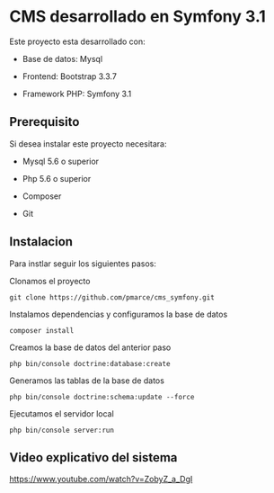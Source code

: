 CMS desarrollado en Symfony 3.1
========================

Este proyecto esta desarrollado con:

  * Base de datos: Mysql

  * Frontend: Bootstrap 3.3.7

  * Framework PHP: Symfony 3.1

Prerequisito
--------------
Si desea instalar este proyecto necesitara:

* Mysql 5.6 o superior

* Php 5.6 o superior

* Composer

* Git

Instalacion
--------------
Para instlar seguir los siguientes pasos:

Clonamos el proyecto
```
git clone https://github.com/pmarce/cms_symfony.git
```
Instalamos dependencias y configuramos la base de datos
```
composer install
```
Creamos la base de datos del anterior paso
```
php bin/console doctrine:database:create
```
Generamos las tablas de la base de datos
```
php bin/console doctrine:schema:update --force
```
Ejecutamos el servidor local
```
php bin/console server:run
```
Video explicativo del sistema
--------------------------------
https://www.youtube.com/watch?v=ZobyZ_a_DgI



